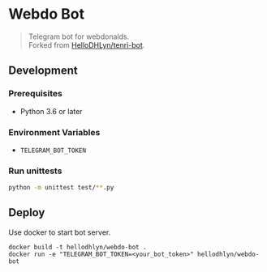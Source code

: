 # Webdo Bot

> Telegram bot for webdonalds.  
> Forked from [HelloDHLyn/tenri-bot](https://github.com/HelloDHLyn/tenri-bot).

## Development

### Prerequisites

  - Python 3.6 or later

### Environment Variables

  - `TELEGRAM_BOT_TOKEN`

### Run unittests

```sh
python -m unittest test/**.py
```

## Deploy

Use docker to start bot server.

```
docker build -t hellodhlyn/webdo-bot .
docker run -e "TELEGRAM_BOT_TOKEN=<your_bot_token>" hellodhlyn/webdo-bot
```
